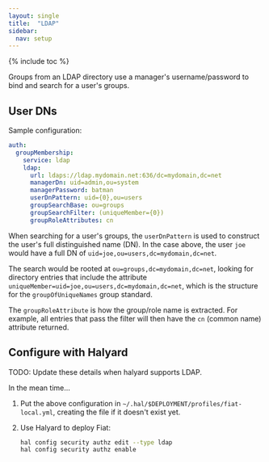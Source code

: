 ```yaml
---
layout: single
title:  "LDAP"
sidebar:
  nav: setup
---
```


{% include toc %}

Groups from an LDAP directory use a manager's username/password to bind and search for a user's
groups.

## User DNs

Sample configuration:
```yaml
auth:
  groupMembership:
    service: ldap
    ldap:
      url: ldaps://ldap.mydomain.net:636/dc=mydomain,dc=net
      managerDn: uid=admin,ou=system
      managerPassword: batman
      userDnPattern: uid={0},ou=users
      groupSearchBase: ou=groups
      groupSearchFilter: (uniqueMember={0})
      groupRoleAttributes: cn
```

When searching for a user's groups, the `userDnPattern` is used to construct the user's full
distinguished name (DN). In the case above, the user `joe` would have a full DN of
`uid=joe,ou=users,dc=mydomain,dc=net`.

The search would be rooted at `ou=groups,dc=mydomain,dc=net`, looking for directory entries that
include the attribute `uniqueMember=uid=joe,ou=users,dc=mydomain,dc=net`, which is the structure
for the `groupOfUniqueNames` group standard.

The `groupRoleAttribute` is how the group/role name is extracted. For example, all entries that
pass the filter will then have the `cn` (common name) attribute returned.



## Configure with Halyard

TODO: Update these details when halyard supports LDAP.

In the mean time...

1. Put the above configuration in `~/.hal/$DEPLOYMENT/profiles/fiat-local.yml`,
creating the file if it doesn't exist yet.

1. Use Halyard to deploy Fiat:

   ```bash
   hal config security authz edit --type ldap
   hal config security authz enable
   ```
